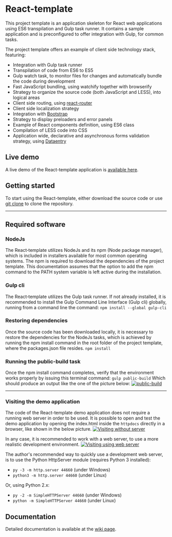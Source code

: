 # React-template
This project template is an application skeleton for React web applications using ES6 transpilation and Gulp task runner.
It contains a sample application and is preconfigured to offer integration with Gulp, for common tasks.

The project template offers an example of client side technology stack, featuring:
* Integration with Gulp task runner
* Transpilation of code from ES6 to ES5
* Gulp watch task, to monitor files for changes and automatically bundle the code during development
* Fast JavaScript bundling, using watchify together with browserify
* Strategy to organize the source code (both JavaScript and LESS), into logical areas
* Client side routing, using [react-router](https://github.com/reactjs/react-router)
* Client side localization strategy
* Integration with [Bootstrap](http://getbootstrap.com/)
* Strategy to display preloaders and error panels
* Example of React components definition, using ES6 class
* Compilation of LESS code into CSS
* Application wide, declarative and asynchronous forms validation strategy, using [Dataentry](https://github.com/RobertoPrevato/DataEntry)

## Live demo
A live demo of the React-template application is [available here](http://robertoprevato.github.io/demos/react-template/index.html).

## Getting started
To start using the React-template, either download the source code or use [git clone](https://git-scm.com/docs/git-clone) to clone the repository.

***

## Required software

### NodeJs
The React‑template utilizes NodeJs and its npm (Node package manager), which is included in installers available for most common operating systems. The npm is required to download the dependencies of the project template. This documentation assumes that the option to add the npm command to the PATH system variable is left active during the installation.

### Gulp cli
The React‑template utilizes the Gulp task runner. If not already installed, it is recommended to install the Gulp Command Line Interface (Gulp cli) globally, running from a command line the command:
`npm install --global gulp-cli`

### Restoring dependencies
Once the source code has been downloaded locally, it is necessary to restore the dependencies for the NodeJs tasks, which is achieved by running the npm install command in the root folder of the project template, where the packages.json file resides.
`npm install`

### Running the public-build task
Once the npm install command completes, verify that the environment works properly by issuing this terminal command:
`gulp public-build`
Which should produce an output like the one of the picture below:
[![public-build](http://robertoprevato.github.io/demos/react-template/images/gulp-build.png)](http://robertoprevato.github.io/demos/react-template/images/gulp-build.png)

***

### Visiting the demo application
The code of the React-template demo application does not require a running web server in order to be used.
It is possible to open and test the demo application by opening the index.html inside the `httpdocs` directly in a browser, like shown in the below picture.
[![Visiting without server](http://robertoprevato.github.io/demos/react-template/images/test-without-server.png)](http://robertoprevato.github.io/demos/react-template/images/test-without-server.png)

In any case, it is recommended to work with a web server, to use a more realistic development environment.
[![Visiting using web server](http://robertoprevato.github.io/demos/react-template/images/test-with-server.png)](http://robertoprevato.github.io/demos/react-template/images/test-with-server.png)

The author's recommended way to quickly use a development web server, is to use the Python HttpServer module (requires Python 3 installed):
* `py -3 -m http.server 44660` (under Windows)
* `python3 -m http.server 44660` (under Linux)
 
Or, using Python 2.x:
* `py -2 -m SimpleHTTPServer 44660` (under Windows)
* `python -m SimpleHTTPServer 44660` (under Linux)

## Documentation
Detailed documentation is available at the [wiki page](https://github.com/RobertoPrevato/React-template/wiki).
